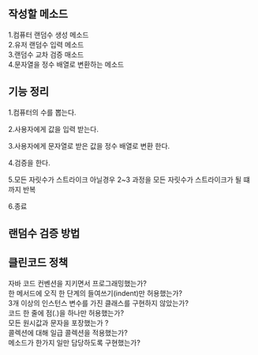 ## 작성할 메소드
1.컴퓨터 랜덤수 생성 메소드 \
2.유저 랜덤수 입력 메소드 \
3.랜덤수 교차 검증 매소드\
4.문자열을 정수 배열로 변환하는 메소드 


## 기능 정리 

1.컴퓨터의 수를 뽑는다.

2.사용자에게 값을 입력 받는다.

3.사용자에게 문자열로 받은 값을 정수 배열로 변환 한다.

4.검증을 한다.

5.모든 자릿수가 스트라이크 아닐경우 2~3 과정을 모든 자릿수가 스트라이크가 될 떄 까지 반복

6.종료


## 랜덤수 검증 방법 






## 클린코드 정책 

자바 코드 컨벤션을 지키면서 프로그래밍했는가?\
한 메서드에 오직 한 단계의 들여쓰기(indent)만 허용했는가?\
3개 이상의 인스턴스 변수를 가진 클래스를 구현하지 않았는가?\
코드 한 줄에 점(.)을 하나만 허용했는가?\
모든 원시값과 문자을 포장했는가 ?\
콜렉션에 대해 일급 콜렉션을 적용했는가?\
메소드가 한가지 일만 담당하도록 구현했는가?